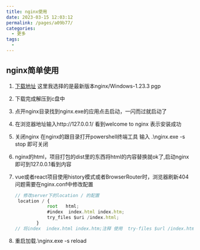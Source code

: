 ```yaml
---
title: nginx使用
date: 2023-03-15 12:03:12
permalink: /pages/a09b77/
categories:
  - 更多
tags:
  - 
---
```

##  nginx简单使用

1. [下载地址](https://nginx.org/en/download.html) 这里我选择的是最新版本nginx/Windows-1.23.3 pgp

2. 下载完成解压到c盘中

3. 点开nginx目录找到nginx.exe的应用点击启动，一闪而过就启动了

4. 在浏览器地址输入http://127.0.0.1/ 看到welcome to nginx 表示安装成功

5. 关闭nginx 在nginx的跟目录打开powershell终端工具 输入  .\nginx.exe -s stop 即可关闭

6. nginx的html，项目打包的dist里的东西将html的内容替换就ok了,启动nginx即可到127.0.0.1看到内容

7. vue或者react项目使用history模式或者BrowserRouter时，浏览器刷新404问题需要在nginx.conf中修改配置

   ```js
   // 修改server下的location / 的配置
    location / {
               root   html;
               #index  index.html index.htm;
               try_files $uri /index.html;
           }
   // 将index  index.html index.htm;注释 使用  try-files $url /index.html 来替代
   ```

8. 重启加载.\nginx.exe -s reload

